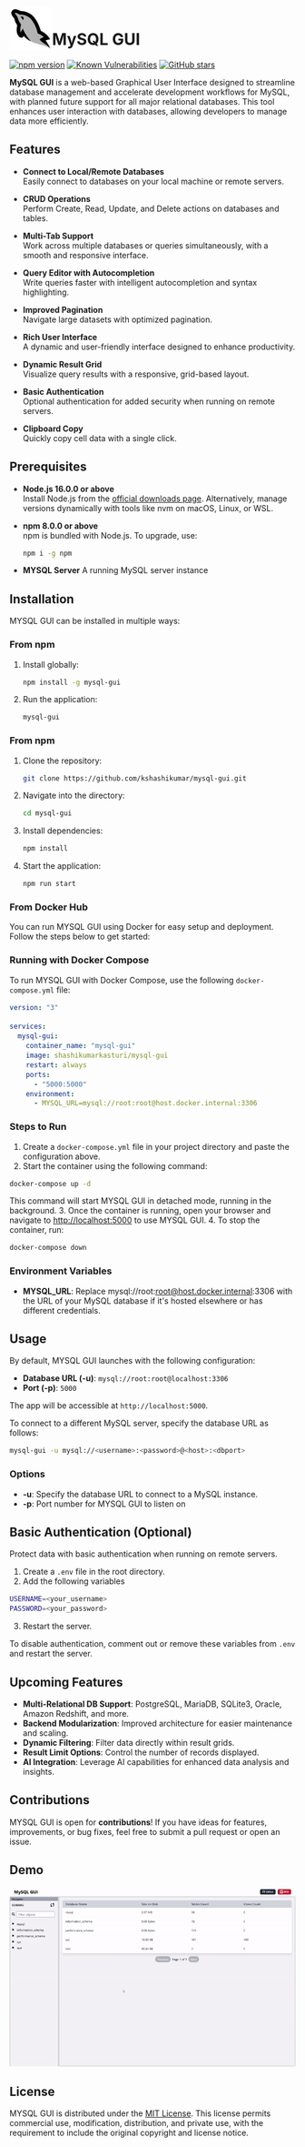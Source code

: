 <img src="assets/mysql-gui-logo.png" width=75 height=75 align=left />

# MySQL GUI

[![npm version](https://img.shields.io/npm/v/mysql-gui.svg?color=success)](https://www.npmjs.com/package/mysql-gui)
[![Known Vulnerabilities](https://snyk.io/test/github/kshashikumar/mysql-gui/badge.svg)](https://snyk.io/test/github/kshashikumar/mysql-gui)
[![GitHub stars](https://img.shields.io/github/stars/kshashikumar/mysql-gui.svg?style=social)](https://github.com/kshashikumar/mysql-gui/stargazers)


**MySQL GUI** is a web-based Graphical User Interface designed to streamline database management and accelerate development workflows for MySQL, with planned future support for all major relational databases. This tool enhances user interaction with databases, allowing developers to manage data more efficiently.

## Features

- **Connect to Local/Remote Databases**  
  Easily connect to databases on your local machine or remote servers.
- **CRUD Operations**  
  Perform Create, Read, Update, and Delete actions on databases and tables.

- **Multi-Tab Support**  
  Work across multiple databases or queries simultaneously, with a smooth and responsive interface.

- **Query Editor with Autocompletion**  
  Write queries faster with intelligent autocompletion and syntax highlighting.

- **Improved Pagination**  
  Navigate large datasets with optimized pagination.

- **Rich User Interface**  
  A dynamic and user-friendly interface designed to enhance productivity.

- **Dynamic Result Grid**  
  Visualize query results with a responsive, grid-based layout.

- **Basic Authentication**  
  Optional authentication for added security when running on remote servers.

- **Clipboard Copy**  
  Quickly copy cell data with a single click.

## Prerequisites

- **Node.js 16.0.0 or above**  
  Install Node.js from the [official downloads page](https://nodejs.org/). Alternatively, manage versions dynamically with tools like nvm on macOS, Linux, or WSL.

- **npm 8.0.0 or above**  
  npm is bundled with Node.js. To upgrade, use:
  ```bash
  npm i -g npm
  ```
- **MYSQL Server**
  A running MySQL server instance

## Installation

MYSQL GUI can be installed in multiple ways:

### From npm

1. Install globally:
   ```bash
   npm install -g mysql-gui
   ```
2. Run the application:
   ```bash
   mysql-gui
   ```

### From npm

1. Clone the repository:
   ```bash
   git clone https://github.com/kshashikumar/mysql-gui.git
   ```
2. Navigate into the directory:
   ```bash
   cd mysql-gui
   ```
3. Install dependencies:
   ```bash
   npm install
   ```
4. Start the application:
   ```bash
   npm run start
   ```

### From Docker Hub

You can run MYSQL GUI using Docker for easy setup and deployment. Follow the steps below to get started:

### Running with Docker Compose

To run MYSQL GUI with Docker Compose, use the following `docker-compose.yml` file:

```yaml
version: "3"

services:
  mysql-gui:
    container_name: "mysql-gui"
    image: shashikumarkasturi/mysql-gui
    restart: always
    ports:
      - "5000:5000"
    environment:
      - MYSQL_URL=mysql://root:root@host.docker.internal:3306
```

### Steps to Run

1. Create a `docker-compose.yml` file in your project directory and paste the configuration above.
2. Start the container using the following command:

```bash
docker-compose up -d
```

This command will start MYSQL GUI in detached mode, running in the background. 3. Once the container is running, open your browser and navigate to <http://localhost:5000> to use MYSQL GUI. 4. To stop the container, run:

```bash
docker-compose down
```

### Environment Variables

- **MYSQL_URL**: Replace mysql://root:root@host.docker.internal:3306 with the URL of your MySQL database if it's hosted elsewhere or has different credentials.

## Usage

By default, MYSQL GUI launches with the following configuration:

- **Database URL (-u)**: `mysql://root:root@localhost:3306`
- **Port (-p)**: `5000`

The app will be accessible at `http://localhost:5000`.

To connect to a different MySQL server, specify the database URL as follows:

```bash
mysql-gui -u mysql://<username>:<password>@<host>:<dbport>
```

### Options

- **-u**: Specify the database URL to connect to a MySQL instance.
- **-p**: Port number for MYSQL GUI to listen on

## Basic Authentication (Optional)

Protect data with basic authentication when running on remote servers.

1. Create a `.env` file in the root directory.
2. Add the following variables

```bash
USERNAME=<your_username>
PASSWORD=<your_password>
```

3. Restart the server.

To disable authentication, comment out or remove these variables from `.env` and restart the server.

## Upcoming Features

- **Multi-Relational DB Support**: PostgreSQL, MariaDB, SQLite3, Oracle, Amazon Redshift, and more.
- **Backend Modularization**: Improved architecture for easier maintenance and scaling.
- **Dynamic Filtering**: Filter data directly within result grids.
- **Result Limit Options**: Control the number of records displayed.
- **AI Integration**: Leverage AI capabilities for enhanced data analysis and insights.

## Contributions

MYSQL GUI is open for **contributions**! If you have ideas for features, improvements, or bug fixes, feel free to submit a pull request or open an issue.

## Demo

![MYSQL-GUI](assets/mysql-gui-gif.gif)

## License

MYSQL GUI is distributed under the [MIT License](LICENSE). This license permits commercial use, modification, distribution, and private use, with the requirement to include the original copyright and license notice.
